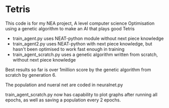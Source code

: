 # Tetris

This code is for my NEA project, A level computer science
Optimisation using a genetic algorithm to make an AI that plays good Tetris

- train_agent.py uses NEAT-python module without next piece knowledge
- train_agent2.py uses NEAT-python with next piece knowledge, but hasn't been optimised to work fast enough in training
- train_agent_scratch.py uses a genetic algorithm written from scratch, without next piece knowledge

Best results so far is over 1million score by the genetic algorithm from scratch by generation 6. 

The population and nueral net are coded in neuralnet.py

train_agent_scratch.py now has capability to plot graphs after running all epochs, as well as saving a population every 2 epochs.
